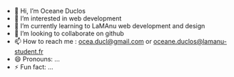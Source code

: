 - 👋 Hi, I’m Oceane Duclos
- 👀 I’m interested in web development
- 🌱 I’m currently learning to LaMAnu web development and design
- 💞️ I’m looking to collaborate on github
- 📫 How to reach me : ocea.ducl@gmail.com or oceane.duclos@lamanu-student.fr
- 😄 Pronouns: ...
- ⚡ Fun fact: ...
